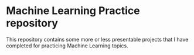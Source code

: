 # Machine Learning Practice repository

This repository contains some more or less presentable projects that I have completed for practicing Machine Learning topics.